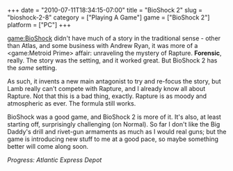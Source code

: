 +++
date = "2010-07-11T18:34:15-07:00"
title = "BioShock 2"
slug = "bioshock-2-8"
category = ["Playing A Game"]
game = ["BioShock 2"]
platform = ["PC"]
+++

<game:BioShock> didn't have much of a story in the traditional sense - other than Atlas, and some business with Andrew Ryan, it was more of a <game:Metroid Prime> affair: unraveling the mystery of Rapture.  <b>Forensic</b>, really.  The story was the setting, and it worked great.  But BioShock 2 has the <i>same</i> setting.

As such, it invents a new main antagonist to try and re-focus the story, but Lamb really can't compete with Rapture, and I already know all about Rapture.  Not that this is a bad thing, exactly.  Rapture is as moody and atmospheric as ever.  The formula still works.

BioShock was a good game, and BioShock 2 is more of it.  It's also, at least starting off, surprisingly challenging (on Normal).  So far I don't like the Big Daddy's drill and rivet-gun armaments as much as I would real guns; but the game is introducing new stuff to me at a good pace, so maybe something better will come along soon.

<i>Progress: Atlantic Express Depot</i>